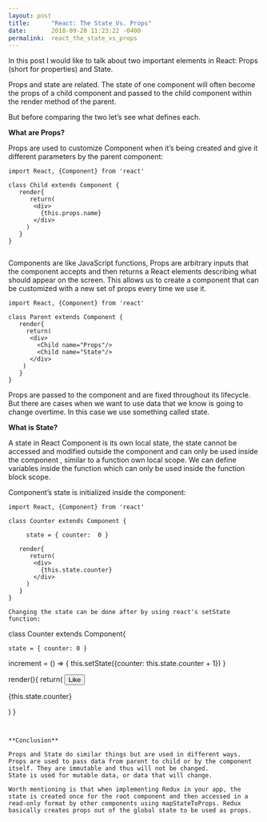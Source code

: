 ```yaml
---
layout: post
title:      "React: The State Vs. Props"
date:       2018-09-20 11:23:22 -0400
permalink:  react_the_state_vs_props
---
```



In this post I would like to talk about two important elements in React: Props (short for properties) and State. 

Props and state are related. The state of one component will often become the props of a child component and passed to the child component within the render method of the parent. 

But before comparing the two let’s see what defines each.

**What are Props?**

Props are used to customize Component when it’s being created and give it different parameters by the parent component:

```
import React, {Component} from 'react'

class Child extends Component {
   render{
      return(
       <div>
         {this.props.name}
       </div>
     )
   }
}


```
Components are like JavaScript functions, Props are arbitrary inputs that the component accepts and then returns a React elements describing what should appear on the screen. This allows us to create a component that can be customized with a new set of props every time we use it. 

```
import React, {Component} from 'react'

class Parent extends Component {
   render{
     return(
      <div>
        <Child name="Props"/>
        <Child name="State"/>
      </div>
    )
   }
}
```

Props are passed to the component and are fixed throughout its lifecycle. But there are cases when we want to use data that we know is going to change overtime. In this case we use something called state.

**What is State?**

A state in React Component is its own local state, the state cannot be accessed and modified outside the component and can only be used inside the component , similar to a function own local scope. We can define variables inside the function which can only be used inside the function block scope.

Component’s state is initialized inside the component:

```
import React, {Component} from 'react'

class Counter extends Component {
   
	 state = { counter:  0 }
									
   render{
      return(
       <div>
         {this.state.counter}
       </div>
     )
   }
}

Changing the state can be done after by using react's setState function:

```
class Counter extends Component{

    state = { counter: 0 }

  increment = () => {
    this.setState({counter: this.state.counter + 1})
  }
	
render(){
    return(
      <button onClick={this.increment}>Like</button>
      <p>{this.state.counter}</p>
  )
}
```


**Conclusion**

Props and State do similar things but are used in different ways. Props are used to pass data from parent to child or by the component itself. They are immutable and thus will not be changed.
State is used for mutable data, or data that will change.

Worth mentioning is that when implementing Redux in your app, the state is created once for the root component and then accessed in a read-only format by other components using mapStateToProps. Redux basically creates props out of the global state to be used as props.
